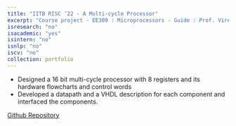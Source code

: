 ```yaml
---
title: "IITB RISC ’22 - A Multi-cycle Processor"
excerpt: "Course project - EE309 : Microprocessors - Guide : Prof. Virendra Singh"
isresearch: "no"
isacademic: "yes"
isintern: "no"
isnlp: "no"
iscv: "no"
collection: portfolio
---
```


* Designed a 16 bit multi-cycle processor with 8 registers and its hardware flowcharts and control words
* Developed a datapath and a VHDL description for each component and interfaced the components.


[Github Repository](https://github.com/Amparulekar/Microprocessors-IITB-RISC)
